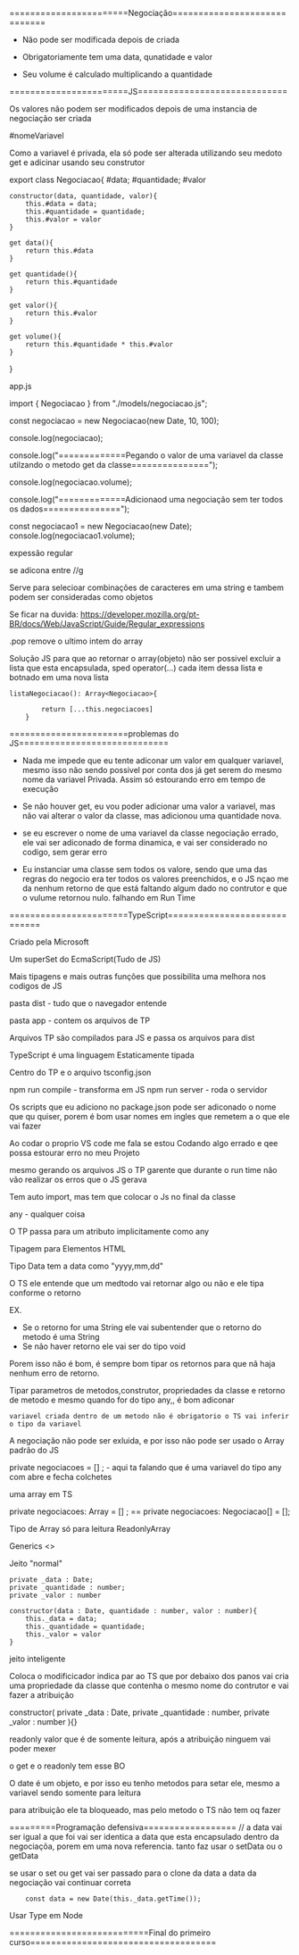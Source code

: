 =======================Negociação=============================

* Não pode ser modificada depois de criada

* Obrigatoriamente tem uma data, qunatidade e valor

* Seu volume é calculado multiplicando a quantidade 

=======================JS=============================

Os valores não podem ser modificados depois de uma instancia de negociação ser criada

#nomeVariavel

Como a variavel é privada, ela só pode ser alterada utilizando seu medoto get e adicinar usando seu construtor


export class Negociacao{
    #data;
    #quantidade;
    #valor

    constructor(data, quantidade, valor){
        this.#data = data;
        this.#quantidade = quantidade;
        this.#valor = valor
    }

    get data(){
        return this.#data
    }

    get quantidade(){
        return this.#quantidade
    }

    get valor(){
        return this.#valor
    }

    get volume(){
        return this.#quantidade * this.#valor
    }

}

app.js

import { Negociacao } from "./models/negociacao.js";


const negociacao = new Negociacao(new Date, 10, 100);

console.log(negociacao);

console.log("=============Pegando o valor de uma variavel da classe utilzando o metodo get da classe===============");

console.log(negociacao.volume);

console.log("=============Adicionaod uma negociação sem ter todos os dados===============");

const negociacao1 = new Negociacao(new Date);
console.log(negociacao1.volume);


expessão regular 

se adicona entre //g 

Serve para selecioar combinações de caracteres em uma string e tambem podem ser consideradas como objetos

Se ficar na duvida: https://developer.mozilla.org/pt-BR/docs/Web/JavaScript/Guide/Regular_expressions

.pop remove o ultimo intem do array

Solução JS
    para que ao retornar o array(objeto) não ser possivel excluir a lista que esta encapsulada, sped operator(...) cada item dessa lista e botnado em uma nova lista

    listaNegociacao(): Array<Negociacao>{
        
            return [...this.negociacoes]
        } 

=======================problemas do JS=============================

* Nada me impede que eu tente adiconar um valor em qualquer variavel, mesmo isso não sendo possivel por conta dos já get serem do mesmo nome da variavel Privada. Assim só estourando erro em tempo de execução

* Se não houver get, eu vou poder adicionar uma valor a variavel, mas não vai alterar o valor da classe, mas adicionou uma quantidade nova.

* se eu escrever o nome de uma variavel da classe negociação errado, ele vai ser adiconado de forma dinamica, e vai ser considerado no codigo, sem gerar erro

* Eu instanciar uma classe sem todos os valore, sendo que uma das regras do negocio era ter todos os valores preenchidos, e o JS nçao me da nenhum retorno de que está faltando algum dado no contrutor e que o vulume retornou nulo. falhando em Run Time



=======================TypeScript=============================

Criado pela Microsoft

Um superSet do EcmaScript(Tudo de JS)

Mais tipagens e mais outras funções que possibilita uma melhora nos codigos de JS

pasta dist - tudo que o navegador entende

pasta app - contem os arquivos de TP

Arquivos TP são compilados para JS e passa os arquivos para dist

TypeScript é uma linguagem Estaticamente tipada

Centro do TP e o arquivo tsconfig.json

npm run compile - transforma em JS
npm run server - roda o servidor

Os scripts que eu adiciono no package.json pode ser adiconado o nome que qu quiser, porem é bom usar nomes em ingles que remetem a o que ele vai fazer

Ao codar o proprio VS code me fala se estou Codando algo errado e qee possa estourar erro no meu Projeto

mesmo gerando os arquivos JS o TP garente que durante o run time não vão realizar os erros que o JS gerava

Tem auto import, mas tem que colocar o Js no final da classe

any - qualquer coisa

O TP passa para um atributo implicitamente como any

Tipagem para Elementos HTML 


Tipo Data tem a data como "yyyy,mm,dd"


O TS ele entende que um medtodo vai retornar algo ou não e ele tipa conforme o retorno

EX. 

- Se o retorno for uma String ele vai subentender que o retorno do metodo é uma String
- Se não haver retorno ele vai ser do tipo void

Porem isso não é bom, é sempre bom tipar os retornos para que nã haja nenhum erro de retorno. 

Tipar parametros de metodos,construtor, propriedades da classe e retorno de metodo e mesmo quando for do tipo any,, é bom adiconar 

    variavel criada dentro de um metodo não é obrigatorio o TS vai inferir o tipo da variavel

A negociação não pode ser exluida, e por isso não pode ser usado o Array padrão do JS


private negociacoes = [] ; - aqui ta falando que é uma variavel do tipo any com abre e fecha colchetes


uma array em TS

private negociacoes: Array<Negociacao> = [] ; == private negociacoes: Negociacao[] = [];

Tipo de Array só para leitura ReadonlyArray

Generics <>

Jeito "normal"

    private _data : Date;
    private _quantidade : number;
    private _valor : number

    constructor(data : Date, quantidade : number, valor : number){
        this._data = data;
        this._quantidade = quantidade;
        this._valor = valor
    }

jeito inteligente

Coloca o modificicador indica par ao TS que por debaixo dos panos vai cria uma propriedade da classe que contenha o mesmo nome do contrutor e vai fazer a atribuição

 constructor(
        private _data : Date,
        private _quantidade : number, 
        private _valor : number
    ){}


readonly valor que é de somente leitura, após a atribuição ninguem vai poder mexer


o get e o readonly tem esse BO

O date é um objeto, e por isso eu tenho metodos para setar ele, mesmo a variavel sendo somente para leitura

para atribuição ele ta bloqueado, mas pelo metodo o TS não tem oq fazer


=========Programação defensiva==================
  // a data vai ser igual a que foi vai ser identica a data que esta encapsulado dentro da negociaçõa, porem em uma nova referencia. tanto faz usar o setData ou o getData

  se usar o set ou get vai ser passado para o clone da data a data da negociação vai continuar correta

        const data = new Date(this._data.getTime());

Usar Type em Node

===========================Final do primeiro curso====================================

